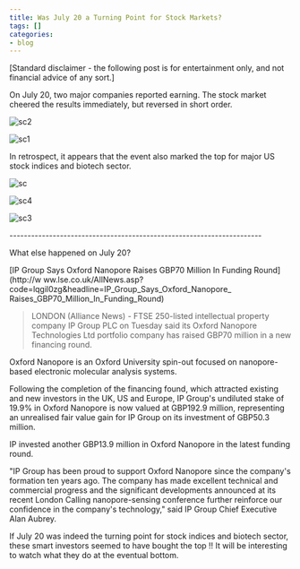 ```yaml
---
title: Was July 20 a Turning Point for Stock Markets?
tags: []
categories:
- blog
---
```

[Standard disclaimer - the following post is for entertainment only, and not
financial advice of any sort.]
<!--more-->

On July 20, two major companies reported earning. The stock market cheered the
results immediately, but reversed in short order.

![sc2](http://www.homolog.us/blogs/wp-content/uploads/2015/09/sc2-300x227.png)

![sc1](http://www.homolog.us/blogs/wp-content/uploads/2015/09/sc1-300x227.png)

In retrospect, it appears that the event also marked the top for major US
stock indices and biotech sector.

![sc](http://www.homolog.us/blogs/wp-content/uploads/2015/09/sc-300x227.png)

![sc4](http://www.homolog.us/blogs/wp-content/uploads/2015/09/sc4-300x227.png)

![sc3](http://www.homolog.us/blogs/wp-content/uploads/2015/09/sc3-300x227.png)

\----------------------------------------------------------------------

What else happened on July 20?

[IP Group Says Oxford Nanopore Raises GBP70 Million In Funding Round](http://w
ww.lse.co.uk/AllNews.asp?code=lqgil0zg&headline=IP_Group_Says_Oxford_Nanopore_
Raises_GBP70_Million_In_Funding_Round)

> LONDON (Alliance News) - FTSE 250-listed intellectual property company IP
Group PLC on Tuesday said its Oxford Nanopore Technologies Ltd portfolio
company has raised GBP70 million in a new financing round.

Oxford Nanopore is an Oxford University spin-out focused on nanopore-based
electronic molecular analysis systems.

Following the completion of the financing found, which attracted existing and
new investors in the UK, US and Europe, IP Group's undiluted stake of 19.9% in
Oxford Nanopore is now valued at GBP192.9 million, representing an unrealised
fair value gain for IP Group on its investment of GBP50.3 million.

IP invested another GBP13.9 million in Oxford Nanopore in the latest funding
round.

"IP Group has been proud to support Oxford Nanopore since the company's
formation ten years ago. The company has made excellent technical and
commercial progress and the significant developments announced at its recent
London Calling nanopore-sensing conference further reinforce our confidence in
the company's technology," said IP Group Chief Executive Alan Aubrey.

If July 20 was indeed the turning point for stock indices and biotech sector,
these smart investors seemed to have bought the top !! It will be interesting
to watch what they do at the eventual bottom.

